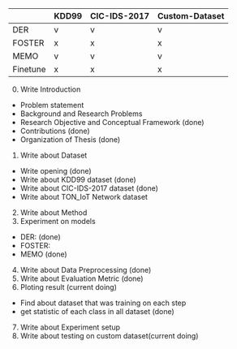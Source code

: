 

||KDD99|CIC-IDS-2017|Custom-Dataset|
|---|---|---|---|
|DER|v|v|v|
|FOSTER|x|x|x|
|MEMO|v|v|v|
|Finetune|x|x|x|

0. Write Introduction
- Problem statement
- Background and Research Problems
- Research Objective and Conceptual Framework (done)
- Contributions (done)
- Organization of Thesis (done)
1. Write about Dataset
- Write opening (done)
- Write about KDD99 dataset (done)
- Write about CIC-IDS-2017 dataset (done)
- Write about TON_IoT Network dataset
2. Write about Method
3. Experiment on models
- DER: (done)
- FOSTER:
- MEMO (done)
4. Write about Data Preprocessing (done)
5. Write about Evaluation Metric (done)
6. Ploting result (current doing)
- Find about dataset that was training on each step
- get statistic of each class in all dataset (done)
7. Write about Experiment setup
8. Write about testing on custom dataset(current doing)
